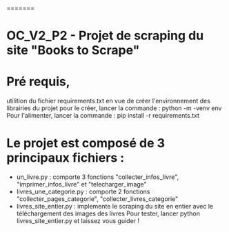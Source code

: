 =======
# OC_V2_P2 - Projet de scraping du site  "Books to Scrape"

Pré requis,
=======
utilition du fichier requirements.txt en vue de créer l'environnement des librairies du projet
pour le créer, lancer la commande :
python -m -venv env
Pour l'alimenter, lancer la commande :
pip install -r requirements.txt

Le projet est composé de 3 principaux fichiers :
=======
- un_livre.py : comporte 3 fonctions "collecter_infos_livre", "imprimer_infos_livre" et "telecharger_image"
- livres_une_categorie.py : comporte 2 fonctions "collecter_pages_categorie",  "collecter_livres_categorie"
- livres_site_entier.py : implemente le scraping du site en entier avec le téléchargement des images des livres
Pour tester, lancer python livres_site_entier.py et laissez vous guider !


